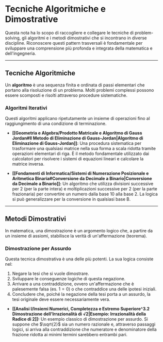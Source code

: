 # Tecniche Algoritmiche e Dimostrative

Questa nota ha lo scopo di raccogliere e collegare le tecniche di problem-solving, gli algoritmi e i metodi dimostrativi che si incontrano in diverse discipline. Riconoscere questi pattern trasversali è fondamentale per sviluppare una comprensione più profonda e integrata della matematica e dell'ingegneria.

---

## Tecniche Algoritmiche

Un **algoritmo** è una sequenza finita e ordinata di passi elementari che portano alla risoluzione di un problema. Molti problemi complessi possono essere scomposti e risolti attraverso procedure sistematiche.

### Algoritmi Iterativi

Questi algoritmi applicano ripetutamente un insieme di operazioni fino al raggiungimento di una condizione di terminazione.

- **[[Geometria e Algebra/Prodotto Matricale e Algoritmo di Gauss Jordan#Il Metodo di Eliminazione di Gauss-Jordan|Algoritmo di Eliminazione di Gauss-Jordan]]:** Una procedura sistematica per trasformare una qualsiasi matrice nella sua forma a scala ridotta tramite operazioni elementari di riga. È il metodo fondamentale utilizzato dai calcolatori per risolvere i sistemi di equazioni lineari e calcolare la matrice inversa.

- **[[Fondamenti di Informatica/Sistemi di Numerazione Posizionale e Aritmetica Binaria#Conversione da Decimale a Binario|Conversione da Decimale a Binario]]:** Un algoritmo che utilizza divisioni successive per 2 (per la parte intera) e moltiplicazioni successive per 2 (per la parte frazionaria) per convertire un numero dalla base 10 alla base 2. La logica si può generalizzare per la conversione in qualsiasi base B.

---

## Metodi Dimostrativi

In matematica, una dimostrazione è un argomento logico che, a partire da un insieme di assiomi, stabilisce la verità di un'affermazione (teorema).

### Dimostrazione per Assurdo

Questa tecnica dimostrativa è una delle più potenti. La sua logica consiste nel:
1.  Negare la tesi che si vuole dimostrare.
2.  Sviluppare le conseguenze logiche di questa negazione.
3.  Arrivare a una contraddizione, ovvero un'affermazione che è palesemente falsa (es. $1=0$) o che contraddice una delle ipotesi iniziali.
4.  Concludere che, poiché la negazione della tesi porta a un assurdo, la tesi originale deve essere necessariamente vera.

- **[[Analisi I/Insiemi Numerici, Completezza e Estremo Superiore^3.2 Dimostrazione dell'Irrazionalità di √2|Esempio: Irrazionalità della Radice di 2]]:** Un esempio classico di dimostrazione per assurdo. Si suppone che $\sqrt{2}$ sia un numero razionale e, attraverso passaggi logici, si arriva alla contraddizione che numeratore e denominatore della frazione ridotta ai minimi termini sarebbero entrambi pari.